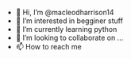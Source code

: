 - 👋 Hi, I’m @macleodharrison14
- 👀 I’m interested in begginer stuff
- 🌱 I’m currently learning python 
- 💞️ I’m looking to collaborate on ...
- 📫 How to reach me 

<!---
macleodharrison14/macleodharrison14 is a ✨ special ✨ repository because its `README.md` (this file) appears on your GitHub profile.
You can click the Preview link to take a look at your changes.
--->
